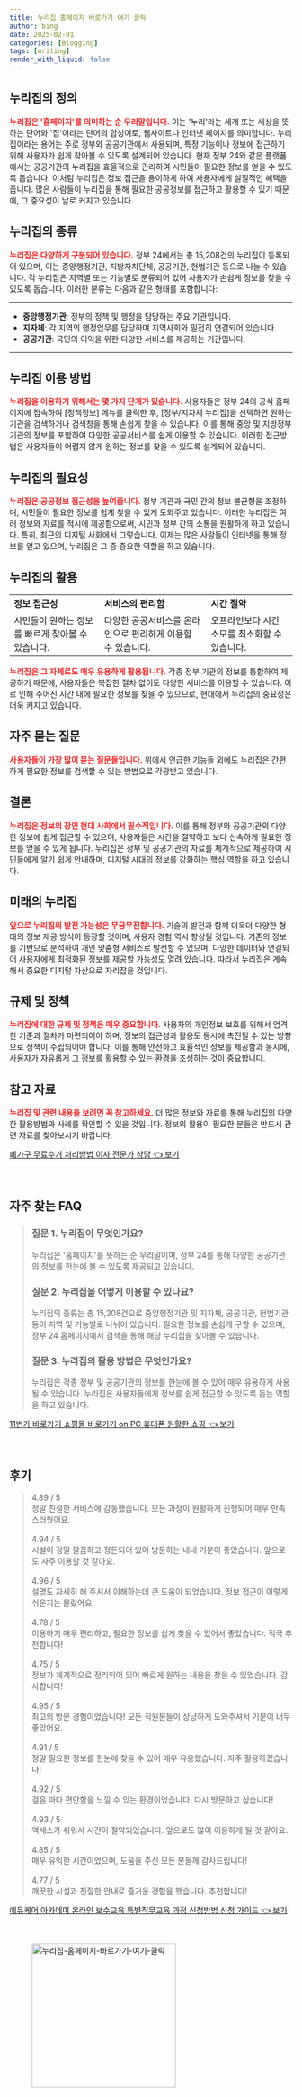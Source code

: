 ```yaml
---
title: 누리집 홈페이지 바로가기 여기 클릭
author: bing
date: 2025-02-01
categories: [Blogging]
tags: [writing]
render_with_liquid: false
---
```



<h2 id='누리집 정의'>누리집의 정의</h2>

<p><b><span style="color: #ee2323;">누리집은 '홈페이지'를 의미하는 순 우리말입니다.</span></b> 이는 '누리'라는 세계 또는 세상을 뜻하는 단어와 '집'이라는 단어의 합성어로, 웹사이트나 인터넷 페이지를 의미합니다. 누리집이라는 용어는 주로 정부와 공공기관에서 사용되며, 특정 기능이나 정보에 접근하기 위해 사용자가 쉽게 찾아볼 수 있도록 설계되어 있습니다. 현재 정부 24와 같은 플랫폼에서는 공공기관의 누리집을 효율적으로 관리하여 시민들이 필요한 정보를 얻을 수 있도록 돕습니다. 이처럼 누리집은 정보 접근을 용이하게 하여 사용자에게 실질적인 혜택을 줍니다. 많은 사람들이 누리집을 통해 필요한 공공정보를 접근하고 활용할 수 있기 때문에, 그 중요성이 날로 커지고 있습니다.</p>

<h2 id='누리집의 종류'>누리집의 종류</h2>

<p><b><span style="color: #ee2323;">누리집은 다양하게 구분되어 있습니다.</span></b> 정부 24에서는 총 15,208건의 누리집이 등록되어 있으며, 이는 중앙행정기관, 지방자치단체, 공공기관, 헌법기관 등으로 나눌 수 있습니다. 각 누리집은 지역별 또는 기능별로 분류되어 있어 사용자가 손쉽게 정보를 찾을 수 있도록 돕습니다. 이러한 분류는 다음과 같은 형태를 포함합니다:</p>

<hr />

<ul>
    <li><b>중앙행정기관</b>: 정부의 정책 및 행정을 담당하는 주요 기관입니다.</li>
    <li><b>지자체</b>: 각 지역의 행정업무를 담당하며 지역사회와 밀접히 연결되어 있습니다.</li>
    <li><b>공공기관</b>: 국민의 이익을 위한 다양한 서비스를 제공하는 기관입니다.</li>
</ul>

<hr />

<h2 id='누리집 이용 방법'>누리집 이용 방법</h2>

<p><b><span style="color: #ee2323;">누리집을 이용하기 위해서는 몇 가지 단계가 있습니다.</span></b> 사용자들은 정부 24의 공식 홈페이지에 접속하여 [정책정보] 메뉴를 클릭한 후, [정부/지자체 누리집]을 선택하면 원하는 기관을 검색하거나 검색창을 통해 손쉽게 찾을 수 있습니다. 이를 통해 중앙 및 지방정부 기관의 정보를 포함하여 다양한 공공서비스를 쉽게 이용할 수 있습니다. 이러한 접근방법은 사용자들이 어렵지 않게 원하는 정보를 찾을 수 있도록 설계되어 있습니다.</p>

<h2 id='누리집의 필요성'>누리집의 필요성</h2>

<p><b><span style="color: #ee2323;">누리집은 공공정보 접근성을 높여줍니다.</span></b> 정부 기관과 국민 간의 정보 불균형을 조정하며, 시민들이 필요한 정보를 쉽게 찾을 수 있게 도와주고 있습니다. 이러한 누리집은 여러 정보와 자료를 적시에 제공함으로써, 시민과 정부 간의 소통을 원활하게 하고 있습니다. 특히, 최근의 디지털 사회에서 그렇습니다. 이제는 많은 사람들이 인터넷을 통해 정보를 얻고 있으며, 누리집은 그 중 중요한 역할을 하고 있습니다.</p>

<h2 id='누리집 활용'>누리집의 활용</h2>

<table>
    <tr>
        <td><b>정보 접근성</b></td>
        <td><b>서비스의 편리함</b></td>
        <td><b>시간 절약</b></td>
    </tr>
    <tr>
        <td>시민들이 원하는 정보를 빠르게 찾아볼 수 있습니다.</td>
        <td>다양한 공공서비스를 온라인으로 편리하게 이용할 수 있습니다.</td>
        <td>오프라인보다 시간 소모를 최소화할 수 있습니다.</td>
    </tr>
</table>

<p><b><span style="color: #ee2323;">누리집은 그 자체로도 매우 유용하게 활용됩니다.</span></b> 각종 정부 기관의 정보를 통합하여 제공하기 때문에, 사용자들은 복잡한 절차 없이도 다양한 서비스를 이용할 수 있습니다. 이로 인해 주어진 시간 내에 필요한 정보를 찾을 수 있으므로, 현대에서 누리집의 중요성은 더욱 커지고 있습니다. </p>

<h2 id='자주 묻는 질문'>자주 묻는 질문</h2>

<p><b><span style="color: #ee2323;">사용자들이 가장 많이 묻는 질문들입니다.</span></b> 위에서 언급한 기능들 외에도 누리집은 간편하게 필요한 정보를 검색할 수 있는 방법으로 각광받고 있습니다.</p>

<h2 id='결론'>결론</h2>

<p><b><span style="color: #ee2323;">누리집은 정보의 장인 현대 사회에서 필수적입니다.</span></b> 이를 통해 정부와 공공기관의 다양한 정보에 쉽게 접근할 수 있으며, 사용자들은 시간을 절약하고 보다 신속하게 필요한 정보를 얻을 수 있게 됩니다. 누리집은 정부 및 공공기관의 자료를 체계적으로 제공하여 시민들에게 알기 쉽게 안내하며, 디지털 시대의 정보를 강화하는 핵심 역할을 하고 있습니다.</p>

<h2 id='미래의 누리집'>미래의 누리집</h2>

<p><b><span style="color: #ee2323;">앞으로 누리집의 발전 가능성은 무궁무진합니다.</span></b> 기술의 발전과 함께 더욱더 다양한 형태의 정보 제공 방식이 등장할 것이며, 사용자 경험 역시 향상될 것입니다. 기존의 정보를 기반으로 분석하여 개인 맞춤형 서비스로 발전할 수 있으며, 다양한 데이터와 연결되어 사용자에게 최적화된 정보를 제공할 가능성도 열려 있습니다. 따라서 누리집은 계속해서 중요한 디지털 자산으로 자리잡을 것입니다.</p>

<h2 id='규제 및 정책'>규제 및 정책</h2>

<p><b><span style="color: #ee2323;">누리집에 대한 규제 및 정책은 매우 중요합니다.</span></b> 사용자의 개인정보 보호를 위해서 엄격한 기준과 절차가 마련되어야 하며, 정보의 접근성과 활용도 동시에 촉진될 수 있는 방향으로 정책이 수립되어야 합니다. 이를 통해 안전하고 효율적인 정보를 제공함과 동시에, 사용자가 자유롭게 그 정보를 활용할 수 있는 환경을 조성하는 것이 중요합니다.</p>

<h2 id='참고 자료'>참고 자료</h2>

<p><b><span style="color: #ee2323;">누리집 및 관련 내용을 보려면 꼭 참고하세요.</span></b> 더 많은 정보와 자료를 통해 누리집의 다양한 활용방법과 사례를 확인할 수 있을 것입니다. 정보의 활용이 필요한 분들은 반드시 관련 자료를 찾아보시기 바랍니다.</p>


<p><a class="click-button" title="폐가구 무료수거 처리방법 이사 전문가 상담" href="https://greenforu.github.io/posts/%ED%8F%90%EA%B0%80%EA%B5%AC-%EB%AC%B4%EB%A3%8C%EC%88%98%EA%B1%B0-%EC%B2%98%EB%A6%AC%EB%B0%A9%EB%B2%95-%EC%9D%B4%EC%82%AC-%EC%A0%84%EB%AC%B8%EA%B0%80-%EC%83%81%EB%8B%B4/" rel="dofollow">폐가구 무료수거 처리방법 이사 전문가 상담 👈 보기</a></p><br>
<h2 id='자주_찾는_FAQ'>자주 찾는 FAQ</h2>
<div itemscope="" itemtype="https://schema.org/FAQPage">
<blockquote>
<div itemscope="" itemprop="mainEntity" itemtype="https://schema.org/Question">
<h3 itemprop="name">질문 1. 누리집이 무엇인가요?</h3>
<div itemscope="" itemprop="acceptedAnswer" itemtype="https://schema.org/Answer">
<span itemprop="text">
<p>누리집은 '홈페이지'를 뜻하는 순 우리말이며, 정부 24를 통해 다양한 공공기관의 정보를 한눈에 볼 수 있도록 제공되고 있습니다.</p>
</span>
</div>
</div>
<div itemscope="" itemprop="mainEntity" itemtype="https://schema.org/Question">
<h3 itemprop="name">질문 2. 누리집을 어떻게 이용할 수 있나요?</h3>
<div itemscope="" itemprop="acceptedAnswer" itemtype="https://schema.org/Answer">
<span itemprop="text">
<p>누리집의 종류는 총 15,208건으로 중앙행정기관 및 지자체, 공공기관, 헌법기관 등이 지역 및 기능별로 나뉘어 있습니다. 필요한 정보를 손쉽게 구할 수 있으며, 정부 24 홈페이지에서 검색을 통해 해당 누리집을 찾아볼 수 있습니다.</p>
</span>
</div>
</div>
<div itemscope="" itemprop="mainEntity" itemtype="https://schema.org/Question">
<h3 itemprop="name">질문 3. 누리집의 활용 방법은 무엇인가요?</h3>
<div itemscope="" itemprop="acceptedAnswer" itemtype="https://schema.org/Answer">
<span itemprop="text">
<p>누리집은 각종 정부 및 공공기관의 정보를 한눈에 볼 수 있어 매우 유용하게 사용될 수 있습니다. 누리집은 사용자들에게 정보를 쉽게 접근할 수 있도록 돕는 역할을 하고 있습니다.</p>
</span>
</div>
</div>
</blockquote>
</div>
<p><a class="click-button" title="11번가 바로가기 쇼핑몰 바로가기 on PC 휴대폰 원활한 쇼핑" href="https://greenforu.github.io/posts/11%EB%B2%88%EA%B0%80-%EB%B0%94%EB%A1%9C%EA%B0%80%EA%B8%B0-%EC%87%BC%ED%95%91%EB%AA%B0-%EB%B0%94%EB%A1%9C%EA%B0%80%EA%B8%B0-on-PC-%ED%9C%B4%EB%8C%80%ED%8F%B0-%EC%9B%90%ED%99%9C%ED%95%9C-%EC%87%BC%ED%95%91/" rel="dofollow">11번가 바로가기 쇼핑몰 바로가기 on PC 휴대폰 원활한 쇼핑 👈 보기</a></p><br>
<h2 id='후기'>후기</h2>
<div itemscope itemtype="https://schema.org/Product">
  <blockquote>
  <div itemprop="review" itemscope itemtype="https://schema.org/Review">
      <div itemprop="reviewRating" itemscope itemtype="https://schema.org/Rating"> <span itemprop="ratingValue">4.89</span> / <span itemprop="bestRating">5</span> </div>
      <span itemprop="reviewBody">정말 친절한 서비스에 감동했습니다. 모든 과정이 원활하게 진행되어 매우 만족스러웠어요.</span>
  </div>
  <br>
  <div itemprop="review" itemscope itemtype="https://schema.org/Review">
      <div itemprop="reviewRating" itemscope itemtype="https://schema.org/Rating"> <span itemprop="ratingValue">4.94</span> / <span itemprop="bestRating">5</span> </div>
      <span itemprop="reviewBody">시설이 정말 깔끔하고 정돈되어 있어 방문하는 내내 기분이 좋았습니다. 앞으로도 자주 이용할 것 같아요.</span>
  </div>
  <br>
  <div itemprop="review" itemscope itemtype="https://schema.org/Review">
      <div itemprop="reviewRating" itemscope itemtype="https://schema.org/Rating"> <span itemprop="ratingValue">4.96</span> / <span itemprop="bestRating">5</span> </div>
      <span itemprop="reviewBody">설명도 자세히 해 주셔서 이해하는데 큰 도움이 되었습니다. 정보 접근이 이렇게 쉬운지는 몰랐어요.</span>
  </div>
  <br>
  <div itemprop="review" itemscope itemtype="https://schema.org/Review">
      <div itemprop="reviewRating" itemscope itemtype="https://schema.org/Rating"> <span itemprop="ratingValue">4.78</span> / <span itemprop="bestRating">5</span> </div>
      <span itemprop="reviewBody">이용하기 매우 편리하고, 필요한 정보를 쉽게 찾을 수 있어서 좋았습니다. 적극 추천합니다!</span>
  </div>
  <br>
  <div itemprop="review" itemscope itemtype="https://schema.org/Review">
      <div itemprop="reviewRating" itemscope itemtype="https://schema.org/Rating"> <span itemprop="ratingValue">4.75</span> / <span itemprop="bestRating">5</span> </div>
      <span itemprop="reviewBody">정보가 체계적으로 정리되어 있어 빠르게 원하는 내용을 찾을 수 있었습니다. 감사합니다!</span>
  </div>
  <br>
  <div itemprop="review" itemscope itemtype="https://schema.org/Review">
      <div itemprop="reviewRating" itemscope itemtype="https://schema.org/Rating"> <span itemprop="ratingValue">4.95</span> / <span itemprop="bestRating">5</span> </div>
      <span itemprop="reviewBody">최고의 방문 경험이었습니다! 모든 직원분들이 상냥하게 도와주셔서 기분이 너무 좋았어요.</span>
  </div>
  <br>
  <div itemprop="review" itemscope itemtype="https://schema.org/Review">
      <div itemprop="reviewRating" itemscope itemtype="https://schema.org/Rating"> <span itemprop="ratingValue">4.91</span> / <span itemprop="bestRating">5</span> </div>
      <span itemprop="reviewBody">정말 필요한 정보를 한눈에 찾을 수 있어 매우 유용했습니다. 자주 활용하겠습니다!</span>
  </div>
  <br>
  <div itemprop="review" itemscope itemtype="https://schema.org/Review">
      <div itemprop="reviewRating" itemscope itemtype="https://schema.org/Rating"> <span itemprop="ratingValue">4.92</span> / <span itemprop="bestRating">5</span> </div>
      <span itemprop="reviewBody">걸음 마다 편안함을 느낄 수 있는 환경이었습니다. 다시 방문하고 싶습니다!</span>
  </div>
  <br>
  <div itemprop="review" itemscope itemtype="https://schema.org/Review">
      <div itemprop="reviewRating" itemscope itemtype="https://schema.org/Rating"> <span itemprop="ratingValue">4.93</span> / <span itemprop="bestRating">5</span> </div>
      <span itemprop="reviewBody">액세스가 쉬워서 시간이 절약되었습니다. 앞으로도 많이 이용하게 될 것 같아요.</span>
  </div>
  <br>
  <div itemprop="review" itemscope itemtype="https://schema.org/Review">
      <div itemprop="reviewRating" itemscope itemtype="https://schema.org/Rating"> <span itemprop="ratingValue">4.85</span> / <span itemprop="bestRating">5</span> </div>
      <span itemprop="reviewBody">매우 유익한 시간이었으며, 도움을 주신 모든 분들께 감사드립니다!</span>
  </div>
  <br>
  <div itemprop="review" itemscope itemtype="https://schema.org/Review">
      <div itemprop="reviewRating" itemscope itemtype="https://schema.org/Rating"> <span itemprop="ratingValue">4.77</span> / <span itemprop="bestRating">5</span> </div>
      <span itemprop="reviewBody">깨끗한 시설과 친절한 안내로 즐거운 경험을 했습니다. 추천합니다!</span>
  </div>
  </blockquote>
</div>
<p><a class="click-button" title="에듀케어 아카데미 온라인 보수교육 특별직무교육 과정 신청방법 신청 가이드" href="https://greenforu.github.io/posts/%EC%97%90%EB%93%80%EC%BC%80%EC%96%B4-%EC%95%84%EC%B9%B4%EB%8D%B0%EB%AF%B8-%EC%98%A8%EB%9D%BC%EC%9D%B8-%EB%B3%B4%EC%88%98%EA%B5%90%EC%9C%A1-%ED%8A%B9%EB%B3%84%EC%A7%81%EB%AC%B4%EA%B5%90%EC%9C%A1-%EA%B3%BC%EC%A0%95-%EC%8B%A0%EC%B2%AD%EB%B0%A9%EB%B2%95-%EC%8B%A0%EC%B2%AD-%EA%B0%80%EC%9D%B4%EB%93%9C/" rel="dofollow">에듀케어 아카데미 온라인 보수교육 특별직무교육 과정 신청방법 신청 가이드 👈 보기</a></p><br>
<figure class="image"><img src="https://greenforu.github.io/assets/img/thumbnail/누리집-홈페이지-바로가기-여기-클릭.webp" alt="누리집-홈페이지-바로가기-여기-클릭" width="256" height="256"></figure>